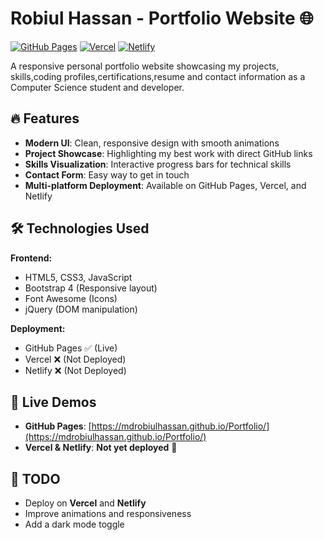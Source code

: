# Robiul Hassan - Portfolio Website 🌐

[![GitHub Pages](https://img.shields.io/badge/GitHub%20Pages-Live-brightgreen)](https://mdrobiulhassan.github.io/Portfolio/)
[![Vercel](https://img.shields.io/badge/Vercel-%20Deployed-green)]()
[![Netlify](https://img.shields.io/badge/Netlify-Not%20Deployed-red)]()

A responsive personal portfolio website showcasing my projects, skills,coding profiles,certifications,resume and contact information as a Computer Science student and developer.

## 🔥 Features

- **Modern UI**: Clean, responsive design with smooth animations
- **Project Showcase**: Highlighting my best work with direct GitHub links
- **Skills Visualization**: Interactive progress bars for technical skills
- **Contact Form**: Easy way to get in touch
- **Multi-platform Deployment**: Available on GitHub Pages, Vercel, and Netlify

## 🛠 Technologies Used

**Frontend:**
- HTML5, CSS3, JavaScript
- Bootstrap 4 (Responsive layout)
- Font Awesome (Icons)
- jQuery (DOM manipulation)

**Deployment:**
- GitHub Pages ✅ (Live)
- Vercel ❌ (Not Deployed)
- Netlify ❌ (Not Deployed)

## 🚀 Live Demos

- **GitHub Pages**: [https://mdrobiulhassan.github.io/Portfolio/](https://mdrobiulhassan.github.io/Portfolio/)
- **Vercel & Netlify**: **Not yet deployed** 🚀

## 📝 TODO
- Deploy on **Vercel** and **Netlify**
- Improve animations and responsiveness
- Add a dark mode toggle
